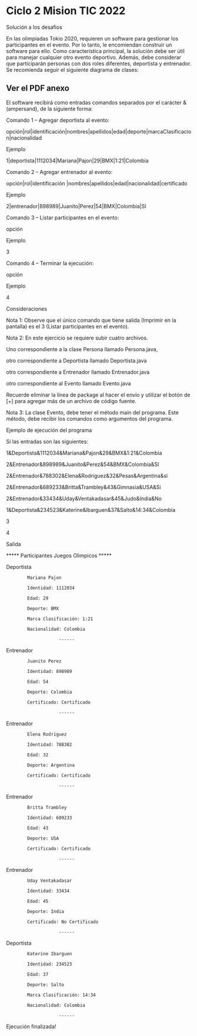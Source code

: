 # Ciclo 2 Mision TIC 2022
 Solución a los desafios


En las olimpiadas Tokio 2020, requieren un software para gestionar los participantes en el evento. Por lo tanto, le encomiendan construir un software para ello. Como característica principal, la solución debe ser útil para manejar cualquier otro evento deportivo. Además, debe considerar que participarán personas con dos roles diferentes, deportista y entrenador. Se recomienda seguir el siguiente diagrama de clases:



## Ver el PDF anexo


 

El software recibirá como entradas comandos separados por el carácter & (ampersand), de la siguiente forma:

 

Comando 1 – Agregar deportista al evento:

opción|rol|identificación|nombres|apellidos|edad|deporte|marcaClasificacion|nacionalidad

Ejemplo

1|deportista|1112034|Mariana|Pajon|29|BMX|1:21|Colombia

 

Comando 2 – Agregar entrenador al evento:

opción|rol|identificación |nombres|apellidos|edad|nacionalidad|certificado

Ejemplo

2|entrenador|898989|Juanito|Perez|54|BMX|Colombia|SI



Comando 3 – Listar participantes en el evento:

opción

Ejemplo

3

 

Comando 4 – Terminar la ejecución:

opción

Ejemplo

4

 

Consideraciones

Nota 1: Observe que el único comando que tiene salida (Imprimir en la pantalla) es el 3 (Listar participantes en el evento).

Nota 2: En este ejercicio se requiere subir cuatro archivos.

Uno correspondiente a la clase Persona llamado Persona.java,

otro correspondiente a Deportista llamado Deportista.java

otro correspondiente a Entrenador llamado Entrenador.java

otro correspondiente al Evento llamado Evento.java

Recuerde eliminar la línea de package al hacer el envío y utilizar el botón de [+] para agregar más de un archivo de código fuente.

 

Nota 3: La clase Evento, debe tener el método main del programa. Este método, debe recibir los comandos como argumentos del programa.
 

Ejemplo de ejecución del programa

 

Si las entradas son las siguientes:

1&Deportista&1112034&Mariana&Pajon&29&BMX&1:21&Colombia

2&Entrenador&898989&Juanito&Perez&54&BMX&Colombia&SI

2&Entrenador&788302&Elena&Rodriguez&32&Pesas&Argentina&si

2&Entrenador&689233&Britta&Trambley&43&Gimnasia&USA&Si

2&Entrenador&33434&Uday&Ventakadasar&45&Judo&India&No

1&Deportista&234523&Katerine&Ibarguen&37&Salto&14:34&Colombia

3

4

 

Salida

***** Participantes Juegos Olimpicos *****

Deportista

            Mariana Pajon

            Identidad: 1112034

            Edad: 29

            Deporte: BMX

            Marca Clasificación: 1:21

            Nacionalidad: Colombia

                        ------                

Entrenador

            Juanito Perez

            Identidad: 898989

            Edad: 54

            Deporte: Colombia

            Certificado: Certificado

                        ------                

Entrenador

            Elena Rodriguez

            Identidad: 788302

            Edad: 32

            Deporte: Argentina

            Certificado: Certificado

                        ------                

Entrenador

            Britta Trambley

            Identidad: 689233

            Edad: 43

            Deporte: USA

            Certificado: Certificado

                        ------                

Entrenador

            Uday Ventakadasar

            Identidad: 33434

            Edad: 45

            Deporte: India

            Certificado: No Certificado

                        ------                

Deportista

            Katerine Ibarguen

            Identidad: 234523

            Edad: 37

            Deporte: Salto

            Marca Clasificación: 14:34

            Nacionalidad: Colombia

                        ------                

Ejecución finalizada!

 

 
